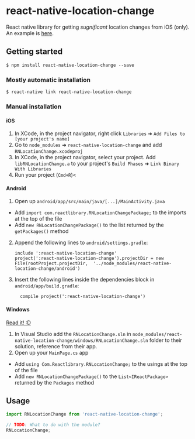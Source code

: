 
# react-native-location-change

React native library for getting _sugnificant_ location changes from iOS (only).  An example is [here](https://github.com/npomfret/react-native-location-change-example).

## Getting started

`$ npm install react-native-location-change --save`

### Mostly automatic installation

`$ react-native link react-native-location-change`

### Manual installation


#### iOS

1. In XCode, in the project navigator, right click `Libraries` ➜ `Add Files to [your project's name]`
2. Go to `node_modules` ➜ `react-native-location-change` and add `RNLocationChange.xcodeproj`
3. In XCode, in the project navigator, select your project. Add `libRNLocationChange.a` to your project's `Build Phases` ➜ `Link Binary With Libraries`
4. Run your project (`Cmd+R`)<

#### Android

1. Open up `android/app/src/main/java/[...]/MainActivity.java`
  - Add `import com.reactlibrary.RNLocationChangePackage;` to the imports at the top of the file
  - Add `new RNLocationChangePackage()` to the list returned by the `getPackages()` method
2. Append the following lines to `android/settings.gradle`:
  	```
  	include ':react-native-location-change'
  	project(':react-native-location-change').projectDir = new File(rootProject.projectDir, 	'../node_modules/react-native-location-change/android')
  	```
3. Insert the following lines inside the dependencies block in `android/app/build.gradle`:
  	```
      compile project(':react-native-location-change')
  	```

#### Windows
[Read it! :D](https://github.com/ReactWindows/react-native)

1. In Visual Studio add the `RNLocationChange.sln` in `node_modules/react-native-location-change/windows/RNLocationChange.sln` folder to their solution, reference from their app.
2. Open up your `MainPage.cs` app
  - Add `using Com.Reactlibrary.RNLocationChange;` to the usings at the top of the file
  - Add `new RNLocationChangePackage()` to the `List<IReactPackage>` returned by the `Packages` method


## Usage
```javascript
import RNLocationChange from 'react-native-location-change';

// TODO: What to do with the module?
RNLocationChange;
```
  